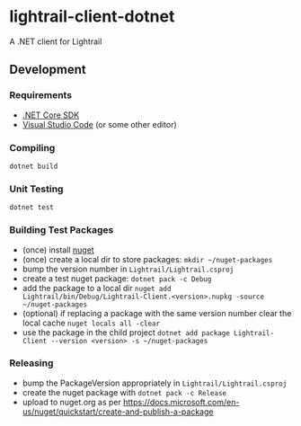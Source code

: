 # lightrail-client-dotnet
A .NET client for Lightrail

## Development

### Requirements
- [.NET Core SDK](https://dotnet.github.io/)
- [Visual Studio Code](https://code.visualstudio.com/) (or some other editor)

### Compiling
`dotnet build`

### Unit Testing
`dotnet test`

### Building Test Packages
- (once) install [nuget](https://docs.microsoft.com/en-us/nuget/install-nuget-client-tools#cli-tools)
- (once) create a local dir to store packages: `mkdir ~/nuget-packages`
- bump the version number in `Lightrail/Lightrail.csproj`
- create a test nuget package: `dotnet pack -c Debug`
- add the package to a local dir `nuget add Lightrail/bin/Debug/Lightrail-Client.<version>.nupkg -source ~/nuget-packages`
- (optional) if replacing a package with the same version number clear the local cache `nuget locals all -clear`
- use the package in the child project `dotnet add package Lightrail-Client --version <version> -s ~/nuget-packages`

### Releasing
- bump the PackageVersion appropriately in `Lightrail/Lightrail.csproj`
- create the nuget package with `dotnet pack -c Release`
- upload to nuget.org as per https://docs.microsoft.com/en-us/nuget/quickstart/create-and-publish-a-package
